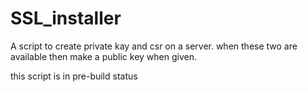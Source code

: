# SSL_installer

A script to create private kay and csr on a server.
when these two are available then make a public key when given.

this script is in pre-build status
